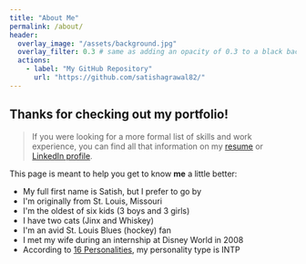 ```yaml
---
title: "About Me"
permalink: /about/
header:
  overlay_image: "/assets/background.jpg"
  overlay_filter: 0.3 # same as adding an opacity of 0.3 to a black background
  actions:
    - label: "My GitHub Repository"
      url: "https://github.com/satishagrawal82/"
---
```


## Thanks for checking out my portfolio!
>If you were looking for a more formal list of skills and work experience, you can find all that information on my [resume](https://SatishAgrawal.github.io/assets/Resume.pdf) or [LinkedIn profile](https://www.linkedin.com/in/SatishAgrawal/).

This page is meant to help you get to know **me** a little better:

* My full first name is Satish, but I prefer to go by
* I'm originally from St. Louis, Missouri
* I'm the oldest of six kids (3 boys and 3 girls)
* I have two cats (Jinx and Whiskey)
* I'm an avid St. Louis Blues (hockey) fan
* I met my wife during an internship at Disney World in 2008
* According to [16 Personalities](https://www.16personalities.com/), my personality type is INTP
